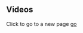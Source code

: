 ## Videos

<script type="text/javascript">
        if ( Math.random() <= 0.5 )
          calcvid1.cookie = “choice=1; expires=Thu, 18 Dec 2019 12:00:00 UTC”;
        else
          calcvid1.cookie = “choice=2; expires=Thu, 18 Dec 2019 12:00:00 UTC”;
</script>
    
Click to go to a new page
[go](1.md)
